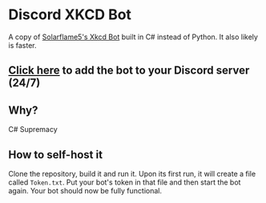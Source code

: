 # Discord XKCD Bot
A copy of [Solarflame5's Xkcd Bot](https://github.com/Solarflame5/xkcd-bot/) built in C# instead of Python. It also likely is faster.

## [Click here](https://discord.com/api/oauth2/authorize?client_id=1029408567557623879&permissions=277025441792&scope=bot) to add the bot to your Discord server (24/7)

## Why?
C# Supremacy

## How to self-host it
Clone the repository, build it and run it. Upon its first run, it will create a file called `Token.txt`. Put your bot's token in that file and then start the bot again. Your bot should now be fully functional.
